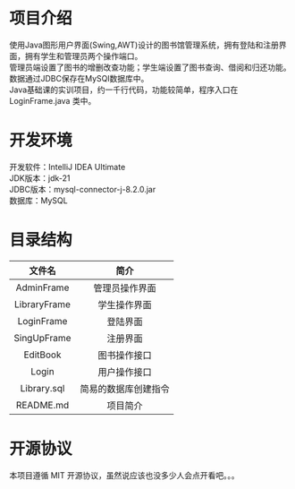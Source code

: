 # 项目介绍
使用Java图形用户界面(Swing,AWT)设计的图书馆管理系统，拥有登陆和注册界面，拥有学生和管理员两个操作端口。
<br>
管理员端设置了图书的增删改查功能；学生端设置了图书查询、借阅和归还功能。数据通过JDBC保存在MySQl数据库中。
<br>
Java基础课的实训项目，约一千行代码，功能较简单，程序入口在 LoginFrame.java 类中。
# 开发环境
开发软件：IntelliJ IDEA Ultimate
<br>
JDK版本：jdk-21
<br>
JDBC版本：mysql-connector-j-8.2.0.jar
<br>
数据库：MySQL
# 目录结构
|      文件名      |     简介     |
|:------------:|:----------:|
|  AdminFrame  |  管理员操作界面   |
| LibraryFrame |   学生操作界面   |
|  LoginFrame  |    登陆界面    |
| SingUpFrame  |    注册界面    |
|   EditBook   |   图书操作接口   |
|    Login     |   用户操作接口   |
| Library.sql  | 简易的数据库创建指令 |
|  README.md   |    项目简介    |
# 开源协议
本项目遵循 MIT 开源协议，虽然说应该也没多少人会点开看吧。。。
